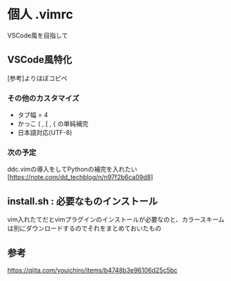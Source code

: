 # 個人 .vimrc
VSCode風を目指して

## VSCode風特化
[参考]よりほぼコピペ

### その他のカスタマイズ
- タブ幅 = 4
- かっこ ( , [ , { の単純補完
- 日本語対応(UTF-8)

### 次の予定
ddc.vimの導入をしてPythonの補完を入れたい
[https://note.com/dd_techblog/n/n97f2b6ca09d8] 


## install.sh : 必要なものインストール
vim入れたてだとvimプラグインのインストールが必要なのと、カラースキームは別にダウンロードするのでそれをまとめておいたもの


## 参考
https://qiita.com/youichiro/items/b4748b3e96106d25c5bc
